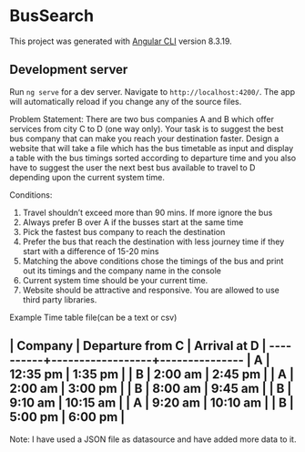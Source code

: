 # BusSearch

This project was generated with [Angular CLI](https://github.com/angular/angular-cli) version 8.3.19.

## Development server

Run `ng serve` for a dev server. Navigate to `http://localhost:4200/`. The app will automatically reload if you change any of the source files.

Problem Statement: 
There are two bus companies A and B which offer services from city C to D (one way only). Your task is to suggest the best bus company that can make you reach your destination faster.
Design a website that will take a file which has the bus timetable as input and display a table with the bus timings sorted according to departure time and you also have to suggest the user the next best bus available to travel to D depending upon the current system time.

Conditions:
1. Travel shouldn’t exceed more than 90 mins. If more ignore the bus
2. Always prefer B over A if the busses start at the same time
3. Pick the fastest bus company to reach the destination
4. Prefer the bus that reach the destination with less journey time if they start with a difference of 15-20 mins
5. Matching the above conditions chose the timings of the bus and print out its timings and the company name in the console
6. Current system time should be your current time.
7. Website should be attractive and responsive.  You are allowed to use third party libraries.


Example Time table file(can be a text or csv)

| Company | Departure from C | Arrival at D |
----------+------------------+---------------
|    A    |    12:35 pm      |    1:35 pm   |
|    B    |    2:00 am       |    2:45 pm   |
|    A    |    2:00 am       |    3:00 pm   |
|    B    |    8:00 am       |    9:45 am   |
|    B    |    9:10 am       |   10:15 am   |
|    A    |    9:20 am       |   10:10 am   |
|    B    |    5:00 pm       |    6:00 pm   |
---------------------------------------------

Note: I have used a JSON file as datasource and have added more data to it.